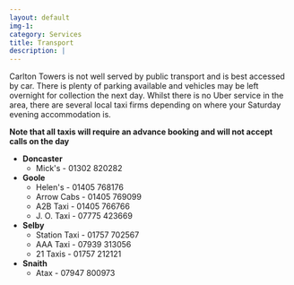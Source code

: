 ```yaml
---
layout: default
img-1:
category: Services
title: Transport
description: |
---
```


Carlton Towers is not well served by public transport and is best accessed by car. There is plenty of parking available and vehicles may be left overnight for collection the next day. Whilst there is no Uber service in the area, there are several local taxi firms depending on where your Saturday evening accommodation is.

**Note that all taxis will require an advance booking and will not accept calls on the day**

* **Doncaster**
  * Mick's - 01302 820282
* **Goole**
  * Helen's - 01405 768176
  * Arrow Cabs - 01405 769099
  * A2B Taxi - 01405 766766
  * J. O. Taxi - 07775 423669
* **Selby**
  * Station Taxi - 01757 702567
  * AAA Taxi - 07939 313056
  * 21 Taxis - 01757 212121
* **Snaith**
  * Atax - 07947 800973
